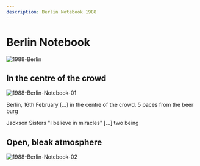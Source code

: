 ```yaml
---
description: Berlin Notebook 1988
---
```


# Berlin Notebook

![1988-Berlin](https://user-images.githubusercontent.com/25156451/125365304-ee108d00-e36b-11eb-9973-881035676659.jpg)

## In the centre of the crowd

![1988-Berlin-Notebook-01](https://user-images.githubusercontent.com/25156451/125212603-88a69880-e2a6-11eb-81f5-ff2dcf907191.jpg)

Berlin, 16th February \[...\] in the centre of the crowd. 5 paces from the beer burg

Jackson Sisters "I believe in miracles" \[...\] two being

## Open, bleak atmosphere

![1988-Berlin-Notebook-02](https://user-images.githubusercontent.com/25156451/125212747-63665a00-e2a7-11eb-8484-c6826af20a82.jpg)

